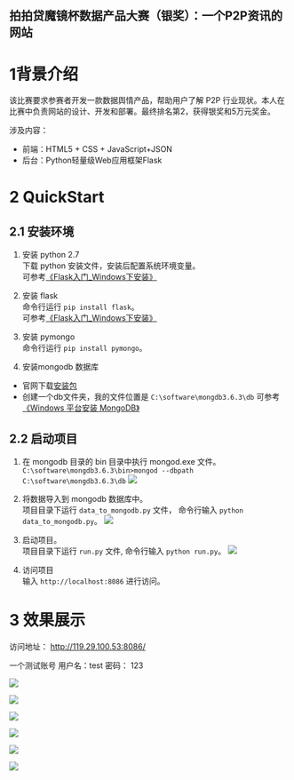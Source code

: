 拍拍贷魔镜杯数据产品大赛（银奖）：一个P2P资讯的网站
----

# 1背景介绍
该比赛要求参赛者开发一款数据舆情产品，帮助用户了解 P2P 行业现状。本人在比赛中负责网站的设计、开发和部署。最终排名第2，获得银奖和5万元奖金。

涉及内容：
* 前端：HTML5 + CSS + JavaScript+JSON<br>
* 后台：Python轻量级Web应用框架Flask<br>

# 2 QuickStart
## 2.1 安装环境
1. 安装 python 2.7<br>
下载 python 安装文件，安装后配置系统环境变量。<br>
可参考[《Flask入门_Windows下安装》](https://www.cnblogs.com/Christeen/p/6514713.html)

2. 安装 flask<br>
命令行运行 `pip install flask`。<br>
可参考[《Flask入门_Windows下安装》](https://www.cnblogs.com/Christeen/p/6514713.html)

3. 安装 pymongo<br>
命令行运行 `pip install pymongo`。

4. 安装mongodb 数据库<br>
* 官网下载[安装包](https://www.mongodb.com/download-center#community)
* 创建一个db文件夹，我的文件位置是 `C:\software\mongdb3.6.3\db`
可参考[《Windows 平台安装 MongoDB》](http://www.runoob.com/mongodb/mongodb-window-install.html)

## 2.2 启动项目
1. 在 mongodb 目录的 bin 目录中执行 mongod.exe 文件。<br>
`C:\software\mongdb3.6.3\bin>mongod --dbpath C:\software\mongdb3.6.3\db`
![](https://github.com/mindawei/p2p/blob/master/doc/imgs/01.png)

2. 将数据导入到 mongodb 数据库中。<br>
项目目录下运行 `data_to_mongodb.py` 文件， 命令行输入 `python data_to_mongodb.py`。
![](https://github.com/mindawei/p2p/blob/master/doc/imgs/02.png)

3. 启动项目。<br>
项目目录下运行 `run.py` 文件, 命令行输入 `python run.py`。
![](https://github.com/mindawei/p2p/blob/master/doc/imgs/03.png)

4. 访问项目<br>
输入 `http://localhost:8086` 进行访问。

# 3 效果展示
访问地址： http://119.29.100.53:8086/

一个测试账号 用户名：test  密码： 123

![](https://github.com/mindawei/p2p/blob/master/doc/imgs/04.png)

![](https://github.com/mindawei/p2p/blob/master/doc/imgs/05.png)

![](https://github.com/mindawei/p2p/blob/master/doc/imgs/06.png)

![](https://github.com/mindawei/p2p/blob/master/doc/imgs/07.png)

![](https://github.com/mindawei/p2p/blob/master/doc/imgs/08.png)

![](https://github.com/mindawei/p2p/blob/master/doc/imgs/09.png)

